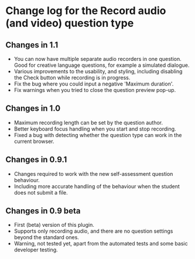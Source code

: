 # Change log for the Record audio (and video) question type


## Changes in 1.1

* You can now have multiple separate audio recorders in one
  question. Good for creative language questions, for example
  a simulated dialogue.
* Various improvements to the usability, and styling, including
  disabling the Check button while recording is in progress.
* Fix the bug where you could input a negative 'Maximum duration'.
* Fix warnings when you tried to close the question preview pop-up.


## Changes in 1.0

* Maximum recording length can be set by the question author.
* Better keyboard focus handling when you start and stop recording.
* Fixed a bug with detecting whether the question type can work in the current browser.


## Changes in 0.9.1

* Changes required to work with the new self-assessment question behaviour.
* Including more accurate handling of the behaviour when the student does not submit a file.


## Changes in 0.9 beta

* First (beta) version of this plugin.
* Supports only recording audio, and there are no question settings
  beyond the standard ones.
* Warning, not tested yet, apart from the automated tests and some basic
  developer testing.
